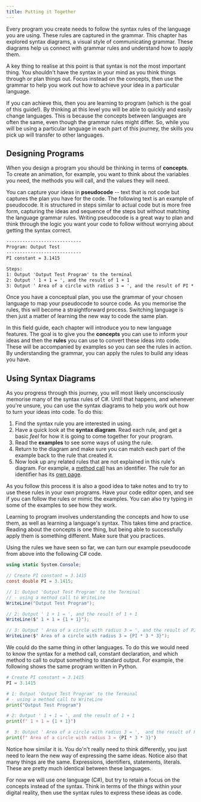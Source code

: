 ```yaml
---
title: Putting it Together
---
```


Every program you create needs to follow the syntax rules of the language you are using. These rules are captured in the grammar. This chapter has explored syntax diagrams, a visual style of communicating grammar. These diagrams help us connect with grammar rules and understand how to apply them.

A key thing to realise at this point is that syntax is not the most important thing. You shouldn't have the syntax in your mind as you think things through or plan things out. Focus instead on the concepts, then use the grammar to help you work out how to achieve your idea in a particular language.

If you can achieve this, then you are learning to program (which is the goal of this guide!). By thinking at this level you will be able to quickly and easily change languages. This is because the concepts between languages are often the same, even though the grammar rules might differ. So, while you will be using a particular language in each part of this journey, the skills you pick up will transfer to other languages.

## Designing Programs

When you design a program you should be thinking in terms of **concepts**. To create an animation, for example, you want to think about the variables you need, the methods you will call, and the values they will need.

You can capture your ideas in **pseudocode** -- text that is not code but captures the plan you have for the code. The following text is an example of pseudocode. It is structured in steps similar to actual code but is more free form, capturing the ideas and sequence of the steps but without matching the language grammar rules. Writing pseudocode is a great way to plan and think through the logic you want your code to follow without worrying about getting the syntax correct.

```txt
----------------------------
Program: Output Test
----------------------------
PI constant = 3.1415

Steps:
1: Output 'Output Test Program' to the terminal
2: Output ' 1 + 1 = ', and the result of 1 + 1
3: Output ' Area of a circle with radius 3 = ', and the result of PI * 3 * 3
```

Once you have a conceptual plan, you use the grammar of your chosen language to map your pseudocode to source code. As you memorise the rules, this will become a straightforward process. Switching language is then just a matter of learning the new way to code the same plan.

In this field guide, each chapter will introduce you to new language features. The goal is to give you the **concepts** you can use to inform your ideas and then the **rules** you can use to convert these ideas into code. These will be accompanied by examples so you can see the rules in action. By understanding the grammar, you can apply the rules to build any ideas you have.

## Using Syntax Diagrams

As you progress through this journey, you will most likely unconsciously memorise many of the syntax rules of C#. Until that happens, and whenever you're unsure, you can use the syntax diagrams to help you work out how to turn your ideas into code.
To do this:

1. Find the syntax rule you are interested in using.
2. Have a quick look at the **syntax diagram**. Read each rule, and get a
    basic *feel* for how it is going to come together for your program.
3. Read the **examples** to see some ways of using the rule.
4. Return to the diagram and make sure you can match each part of the
    example back to the rule that created it.
5. Now look up any related rules that are not explained in this rule's
    diagram. For example, a [method call](../1-sequence-and-data/1-concepts/03-method-call) has an identifier. The rule for an identifier
    has its [own page](./1-concepts/04-identifier).

As you follow this process it is also a good idea to take notes and to try to use these rules in your own programs. Have your code editor open, and see if you can follow the rules or mimic the examples. You can also try typing in some of the examples to see how they work.

Learning to program involves understanding the concepts and how to use them, as well as learning a language's syntax. This takes time and practice. Reading about the concepts is one thing, but being able to successfully apply them is something different. Make sure that you practices.

Using the rules we have seen so far, we can turn our example pseudocode from above into the following C# code.

```csharp
using static System.Console;

// Create PI constant = 3.1415
const double PI = 3.1415;

// 1: Output 'Output Test Program' to the Terminal
// - using a method call to WriteLine
WriteLine("Output Test Program");

// 2: Output ' 1 + 1 = ', and the result of 1 + 1
WriteLine($" 1 + 1 = {1 + 1}");

// 3: Output ' Area of a circle with radius 3 = ', and the result of PI * 3 * 3
WriteLine($" Area of a circle with radius 3 = {PI * 3 * 3}");
```

We could do the same thing in other languages. To do this we would need to know the syntax for a method call, constant declaration, and which method to call to output something to standard output. For example, the following shows the same program written in Python.

```python
# Create PI constant = 3.1415
PI = 3.1415

# 1: Output 'Output Test Program' to the Terminal
# - using a method call to WriteLine
print("Output Test Program")

# 2: Output ' 1 + 1 = ', and the result of 1 + 1
print(f" 1 + 1 = {1 + 1}")

#  3: Output ' Area of a circle with radius 3 = ',  and the result of PI * 3 * 3
print(f" Area of a circle with radius 3 = {PI * 3 * 3}")
```

Notice how similar it is. You do'n't really need to think differently, you just need to learn the new way of expressing the same ideas. Notice also that many things are the same. Expressions, identifiers, statements, literals. These are pretty much identical between these languages.

For now we will use one language (C#), but try to retain a focus on the concepts instead of the syntax. Think in terms of the *things* within your digital reality, then use the syntax rules to express these ideas as code.

